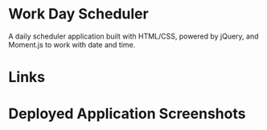 # Work Day Scheduler

A daily scheduler application built with HTML/CSS, powered by jQuery, and Moment.js to work with date and time.

# Links

# Deployed Application Screenshots
